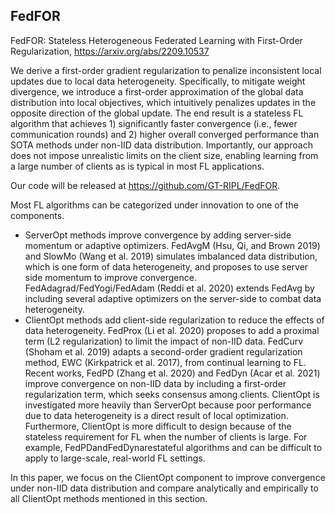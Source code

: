 
## FedFOR
FedFOR: Stateless Heterogeneous Federated Learning with First-Order Regularization, https://arxiv.org/abs/2209.10537  

We derive a first-order gradient regularization to penalize inconsistent local updates due to local data heterogeneity. Specifically, to mitigate weight divergence, we introduce a first-order approximation of the global data distribution into local objectives, which intuitively penalizes updates in the opposite direction of the global update. The end result is a stateless FL algorithm that achieves 1) significantly faster convergence (i.e., fewer communication rounds) and 2) higher overall converged performance than SOTA methods under non-IID data distribution. Importantly, our approach does not impose unrealistic limits on the client size, enabling learning from a large number of clients as is typical in most FL applications.

Our code will be released at https://github.com/GT-RIPL/FedFOR.

Most FL algorithms can be categorized under innovation to one of the components. 
- ServerOpt methods improve convergence by adding server-side momentum or adaptive optimizers. FedAvgM (Hsu, Qi, and Brown 2019) and SlowMo (Wang et al. 2019) simulates imbalanced data distribution, which is one form of data heterogeneity, and proposes to use server side momentum to improve convergence. FedAdagrad/FedYogi/FedAdam (Reddi et al. 2020) extends FedAvg by including several adaptive optimizers on the server-side to combat data heterogeneity.  
- ClientOpt methods add client-side regularization to reduce the effects of data heterogeneity. FedProx (Li et al. 2020) proposes to add a proximal term (L2 regularization) to limit the impact of non-IID data. FedCurv (Shoham et al. 2019) adapts a second-order gradient regularization method, EWC (Kirkpatrick et al. 2017), from continual learning to FL. Recent works, FedPD (Zhang et al. 2020) and FedDyn (Acar et al. 2021) improve convergence on non-IID data by including a first-order regularization term, which seeks consensus among clients. ClientOpt is investigated more heavily than ServerOpt because poor performance due to data heterogeneity is a direct result of local optimization. Furthermore, ClientOpt is more difficult to design because of the stateless requirement for FL when the number of clients is large. For example, FedPDandFedDynarestateful algorithms and can be difficult to apply to large-scale, real-world FL settings. 

In this paper, we focus on the ClientOpt component to improve convergence under non-IID data distribution and compare analytically and empirically to all ClientOpt methods mentioned in this section.
